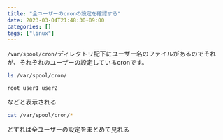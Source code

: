 ```yaml
---
title: "全ユーザーのcronの設定を確認する"
date: 2023-03-04T21:48:30+09:00
categories: []
tags: ["linux"]
---
```


`/var/spool/cron/`ディレクトリ配下にユーザー名のファイルがあるのでそれが、それぞれのユーザーの設定しているcronです。
```sh
ls /var/spool/cron/
```
```
root user1 user2
```
などと表示される

```sh
cat /var/spool/cron/*
```

とすれば全ユーザーの設定をまとめて見れる
